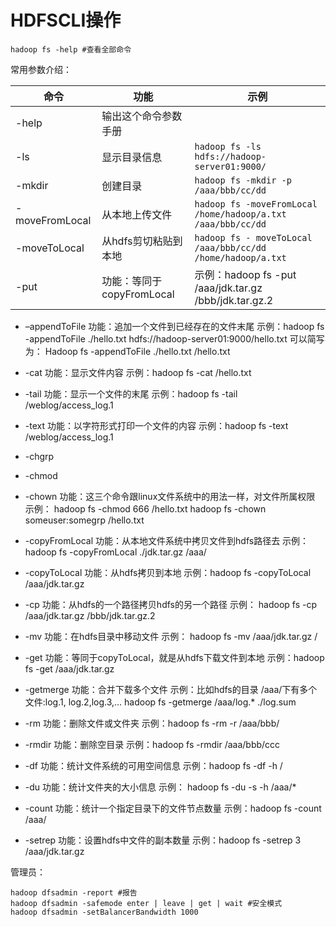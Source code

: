 # HDFSCLI操作

```text
hadoop fs -help #查看全部命令
```

常用参数介绍：

命令|功能|示例
--|--|--
-help|输出这个命令参数手册
-ls|显示目录信息|`hadoop fs -ls hdfs://hadoop-server01:9000/`
-mkdir|创建目录|`hadoop fs -mkdir -p /aaa/bbb/cc/dd`
-moveFromLocal|从本地上传文件|`hadoop fs -moveFromLocal /home/hadoop/a.txt /aaa/bbb/cc/dd`
-moveToLocal|从hdfs剪切粘贴到本地|`hadoop fs - moveToLocal /aaa/bbb/cc/dd /home/hadoop/a.txt`
-put|功能：等同于copyFromLocal |示例：hadoop fs -put /aaa/jdk.tar.gz /bbb/jdk.tar.gz.2

* –appendToFile 功能：追加一个文件到已经存在的文件末尾 示例：hadoop fs -appendToFile ./hello.txt hdfs://hadoop-server01:9000/hello.txt 可以简写为： Hadoop fs -appendToFile ./hello.txt /hello.txt
* -cat 功能：显示文件内容 示例：hadoop fs -cat /hello.txt
* -tail 功能：显示一个文件的末尾 示例：hadoop fs -tail /weblog/access\_log.1
* -text 功能：以字符形式打印一个文件的内容 示例：hadoop fs -text /weblog/access\_log.1
* -chgrp
* -chmod
* -chown 功能：这三个命令跟linux文件系统中的用法一样，对文件所属权限 示例： hadoop fs -chmod 666 /hello.txt hadoop fs -chown someuser:somegrp /hello.txt
* -copyFromLocal 功能：从本地文件系统中拷贝文件到hdfs路径去 示例：hadoop fs -copyFromLocal ./jdk.tar.gz /aaa/
* -copyToLocal 功能：从hdfs拷贝到本地 示例：hadoop fs -copyToLocal /aaa/jdk.tar.gz
* -cp 功能：从hdfs的一个路径拷贝hdfs的另一个路径 示例： hadoop fs -cp /aaa/jdk.tar.gz /bbb/jdk.tar.gz.2
* -mv 功能：在hdfs目录中移动文件 示例： hadoop fs -mv /aaa/jdk.tar.gz /
* -get 功能：等同于copyToLocal，就是从hdfs下载文件到本地 示例：hadoop fs -get /aaa/jdk.tar.gz
* -getmerge 功能：合并下载多个文件 示例：比如hdfs的目录 /aaa/下有多个文件:log.1, log.2,log.3,… hadoop fs -getmerge /aaa/log.\* ./log.sum

* -rm 功能：删除文件或文件夹 示例：hadoop fs -rm -r /aaa/bbb/
* -rmdir 功能：删除空目录 示例：hadoop fs -rmdir /aaa/bbb/ccc
* -df 功能：统计文件系统的可用空间信息 示例：hadoop fs -df -h /
* -du 功能：统计文件夹的大小信息 示例： hadoop fs -du -s -h /aaa/\*
* -count 功能：统计一个指定目录下的文件节点数量 示例：hadoop fs -count /aaa/
* -setrep 功能：设置hdfs中文件的副本数量 示例：hadoop fs -setrep 3 /aaa/jdk.tar.gz

管理员：

```text
hadoop dfsadmin -report #报告
hadoop dfsadmin -safemode enter | leave | get | wait #安全模式
hadoop dfsadmin -setBalancerBandwidth 1000
```

